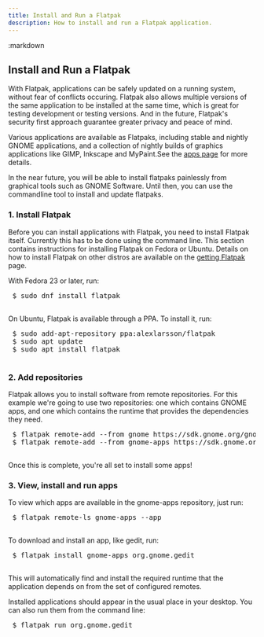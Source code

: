 ```yaml
---
title: Install and Run a Flatpak
description: How to install and run a Flatpak application.
---
```

<section class=""><div class="doc-container"><div class="row"><div class="col-lg-10 col-lg-offset-1">
:markdown

 # Install and Run a Flatpak

 With Flatpak, applications can be safely updated on a running system, without
 fear of conflicts occuring. Flatpak also allows multiple versions of the same
 application to be installed at the same time, which is great for testing
 development or testing versions. And in the future, Flatpak's security first approach
 guarantee greater privacy and peace of mind.

 Various applications are available as Flatpaks, including stable and nightly
 GNOME applications, and a collection of nightly builds of graphics applications like
 GIMP, Inkscape and MyPaint.See the [apps page](/docs/basics/apps.html) for more details.

 In the near future, you will be able to install flatpaks painlessly from graphical tools
 such as GNOME Software. Until then, you can use the commandline tool to install and update flatpaks.

 ### 1. Install Flatpak
 Before you can install applications with Flatpak, you need to install
 Flatpak itself. Currently this has to be done using the command line.
 This section contains instructions for installing Flatpak on Fedora or Ubuntu.
 Details on how to install Flatpak on other distros are available on the
 [getting Flatpak](/docs/basics/getting.html) page.

 With Fedora 23 or later, run:
 <pre>
 <span class="unselectable">$ </span>sudo dnf install flatpak
 </pre>


 On Ubuntu, Flatpak is available through a PPA. To install it, run:

 <pre>
 <span class="unselectable">$ </span>sudo add-apt-repository ppa:alexlarsson/flatpak
 <span class="unselectable">$ </span>sudo apt update
 <span class="unselectable">$ </span>sudo apt install flatpak
 </pre>

 ### 2. Add repositories

 Flatpak allows you to install software from remote repositories. For this
 example we're going to use two repositories: one which contains GNOME apps,
 and one which contains the runtime that provides the dependencies
 they need.

 <pre>
 <span class="unselectable">$ </span>flatpak remote-add --from gnome https://sdk.gnome.org/gnome.flatpakrepo
 <span class="unselectable">$ </span>flatpak remote-add --from gnome-apps https://sdk.gnome.org/gnome-apps.flatpakrepo
 </pre>

 Once this is complete, you're all set to install some apps!

 ### 3. View, install and run apps

 To view which apps are available in the gnome-apps repository, just run:

 <pre>
 <span class="unselectable">$ </span>flatpak remote-ls gnome-apps --app
 </pre>

 To download and install an app, like gedit, run:
 <pre>
 <span class="unselectable">$ </span>flatpak install gnome-apps org.gnome.gedit
 </pre>
 This will automatically find and install the required runtime that the application depends on from
 the set of configured remotes.

 Installed applications should appear in the usual place in your desktop. You can also run them from the command line:
 <pre>
 <span class="unselectable">$ </span>flatpak run org.gnome.gedit
 </pre>

</div></div></div></section>
